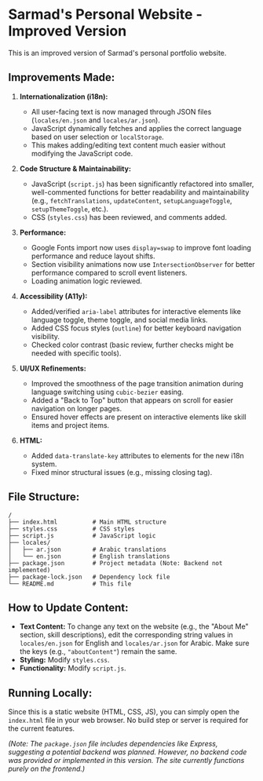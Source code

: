 # Sarmad's Personal Website - Improved Version

This is an improved version of Sarmad's personal portfolio website.

## Improvements Made:

1.  **Internationalization (i18n):**
    *   All user-facing text is now managed through JSON files (`locales/en.json` and `locales/ar.json`).
    *   JavaScript dynamically fetches and applies the correct language based on user selection or `localStorage`.
    *   This makes adding/editing text content much easier without modifying the JavaScript code.

2.  **Code Structure & Maintainability:**
    *   JavaScript (`script.js`) has been significantly refactored into smaller, well-commented functions for better readability and maintainability (e.g., `fetchTranslations`, `updateContent`, `setupLanguageToggle`, `setupThemeToggle`, etc.).
    *   CSS (`styles.css`) has been reviewed, and comments added.

3.  **Performance:**
    *   Google Fonts import now uses `display=swap` to improve font loading performance and reduce layout shifts.
    *   Section visibility animations now use `IntersectionObserver` for better performance compared to scroll event listeners.
    *   Loading animation logic reviewed.

4.  **Accessibility (A11y):**
    *   Added/verified `aria-label` attributes for interactive elements like language toggle, theme toggle, and social media links.
    *   Added CSS focus styles (`outline`) for better keyboard navigation visibility.
    *   Checked color contrast (basic review, further checks might be needed with specific tools).

5.  **UI/UX Refinements:**
    *   Improved the smoothness of the page transition animation during language switching using `cubic-bezier` easing.
    *   Added a "Back to Top" button that appears on scroll for easier navigation on longer pages.
    *   Ensured hover effects are present on interactive elements like skill items and project items.

6.  **HTML:**
    *   Added `data-translate-key` attributes to elements for the new i18n system.
    *   Fixed minor structural issues (e.g., missing closing tag).

## File Structure:

```
/
├── index.html          # Main HTML structure
├── styles.css          # CSS styles
├── script.js           # JavaScript logic
├── locales/
│   ├── ar.json         # Arabic translations
│   └── en.json         # English translations
├── package.json        # Project metadata (Note: Backend not implemented)
├── package-lock.json   # Dependency lock file
└── README.md           # This file
```

## How to Update Content:

*   **Text Content:** To change any text on the website (e.g., the "About Me" section, skill descriptions), edit the corresponding string values in `locales/en.json` for English and `locales/ar.json` for Arabic. Make sure the keys (e.g., `"aboutContent"`) remain the same.
*   **Styling:** Modify `styles.css`.
*   **Functionality:** Modify `script.js`.

## Running Locally:

Since this is a static website (HTML, CSS, JS), you can simply open the `index.html` file in your web browser. No build step or server is required for the current features.

*(Note: The `package.json` file includes dependencies like Express, suggesting a potential backend was planned. However, no backend code was provided or implemented in this version. The site currently functions purely on the frontend.)*
